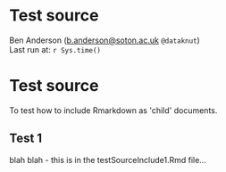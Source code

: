 # Test source
Ben Anderson (b.anderson@soton.ac.uk `@dataknut`)  
Last run at: `r Sys.time()`  



# Test source

To test how to include Rmarkdown as 'child' documents.


## Test 1

blah blah - this is in the testSourceInclude1.Rmd file...
